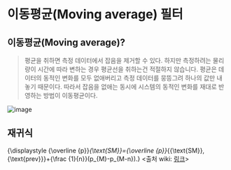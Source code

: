 # 이동평균(Moving average) 필터

## 이동평균(Moving average)?
> 평균을 취하면 측정 데이터에서 잡음을 제거할 수 있다. 하지만 측정하려는 물리량이 시간에 따라 변하는 경우 평균선을 취하는건 적절하지 않습니다. 평균은 데이터의 동적인 변화를 모두 없애버리고 측정 데이터를 뭉뜽그려 하나의 값만 내놓기 때문이다. 따라서 잡음을 없애는 동시에 시스템의 동적인 변화를 재대로 반영하는 방법이 이동평균이다.

![image](https://user-images.githubusercontent.com/65435447/162951503-0058c873-a1f6-418e-bd21-e465b7a7ba3d.png)

## 재귀식
{\displaystyle {\overline {p}}_{\text{SM}}={\overline {p}}_{{\text{SM}},{\text{prev}}}+{\frac {1}{n}}(p_{M}-p_{M-n}).}
<출처 wiki: [링크](https://ko.wikipedia.org/wiki/%EC%9D%B4%EB%8F%99%ED%8F%89%EA%B7%A0)>

